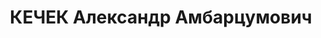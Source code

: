 ---
title: КЕЧЕК Александр Амбарцумович
description: 'Род. в 1902, армянин, обр.: высшее, б/п. Проживал: Краснопресненск,
  73, кв. 41 [???]. Кергезнефть, ст.инженер нефтепромысла.

  Обв. по ст. 69, 70, 73 УК АзССР. Приговор: ВК ВС СССР, 11.10.1937 – ВМН с конфискацией
  имущества.

  Реабилитирован ВК ВС СССР 01.06.1957'
---